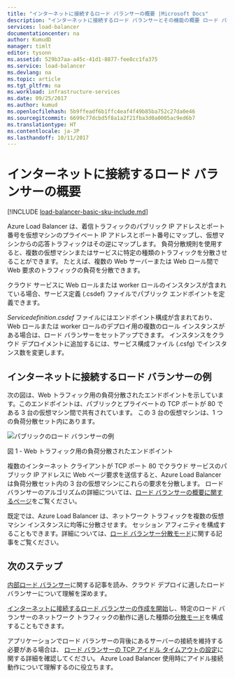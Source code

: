 ```yaml
---
title: "インターネットに接続するロード バランサーの概要 |Microsoft Docs"
description: "インターネットに接続するロード バランサーとその機能の概要 ロード バランサーが仮想マシンとクラウド サービスを使用して Azure で機能する方法"
services: load-balancer
documentationcenter: na
author: KumudD
manager: timlt
editor: tysonn
ms.assetid: 529b37aa-a45c-41d1-8877-fee8cc1fa375
ms.service: load-balancer
ms.devlang: na
ms.topic: article
ms.tgt_pltfrm: na
ms.workload: infrastructure-services
ms.date: 09/25/2017
ms.author: kumud
ms.openlocfilehash: 5b9ffeadf6b1ffc4eaf4f49b85ba752c27da0e46
ms.sourcegitcommit: 6699c77dcbd5f8a1a2f21fba3d0a0005ac9ed6b7
ms.translationtype: HT
ms.contentlocale: ja-JP
ms.lasthandoff: 10/11/2017
---
```

# <a name="internet-facing-load-balancer-overview"></a>インターネットに接続するロード バランサーの概要

[!INCLUDE [load-balancer-basic-sku-include.md](../../includes/load-balancer-basic-sku-include.md)]

Azure Load Balancer は、着信トラフィックのパブリック IP アドレスとポート番号を仮想マシンのプライベート IP アドレスとポート番号にマップし、仮想マシンからの応答トラフィックはその逆にマップします。 負荷分散規則を使用すると、複数の仮想マシンまたはサービスに特定の種類のトラフィックを分散させることができます。 たとえば、複数の Web サーバーまたは Web ロール間で Web 要求のトラフィックの負荷を分散できます。

クラウド サービスに Web ロールまたは worker ロールのインスタンスが含まれている場合、サービス定義 (.csdef) ファイルでパブリック エンドポイントを定義できます。

*Servicedefinition.csdef* ファイルにはエンドポイント構成が含まれており、Web ロールまたは worker ロールのデプロイ用の複数のロール インスタンスがある場合は、ロード バランサーをセットアップできます。 インスタンスをクラウド デプロイメントに追加するには、サービス構成ファイル (.csfg) でインスタンス数を変更します。

## <a name="example-of-an-internet-facing-load-balancer"></a>インターネットに接続するロード バランサーの例

次の図は、Web トラフィック用の負荷分散されたエンドポイントを示しています。このエンドポイントは、パブリックとプライベートの TCP ポートが 80 である 3 台の仮想マシン間で共有されています。 この 3 台の仮想マシンは、1 つの負荷分散セット内にあります。

![パブリックのロード バランサーの例](./media/load-balancer-internet-overview/IC727496.png)

図 1 - Web トラフィック用の負荷分散されたエンドポイント

複数のインターネット クライアントが TCP ポート 80 でクラウド サービスのパブリック IP アドレスに Web ページ要求を送信すると、Azure Load Balancer は負荷分散セット内の 3 台の仮想マシンにこれらの要求を分散します。 ロード バランサーのアルゴリズムの詳細については、[ロード バランサーの概要に関するページ](load-balancer-overview.md#load-balancer-features)をご覧ください。

既定では、Azure Load Balancer は、ネットワーク トラフィックを複数の仮想マシン インスタンスに均等に分散させます。 セッション アフィニティを構成することもできます。詳細については、[ロード バランサー分散モード](load-balancer-distribution-mode.md)に関する記事をご覧ください。

## <a name="next-steps"></a>次のステップ

[内部ロード バランサー](load-balancer-internal-overview.md)に関する記事を読み、クラウド デプロイに適したロード バランサーについて理解を深めます。

[インターネットに接続するロード バランサーの作成を開始](load-balancer-get-started-internet-arm-ps.md)し、特定のロード バランサーのネットワーク トラフィックの動作に適した種類の[分散モード](load-balancer-distribution-mode.md)を構成することもできます。

アプリケーションでロード バランサーの背後にあるサーバーの接続を維持する必要がある場合は、 [ロード バランサーの TCP アイドル タイムアウトの設定](load-balancer-tcp-idle-timeout.md)に関する詳細を確認してください。 Azure Load Balancer 使用時にアイドル接続動作について理解するのに役立ちます。
